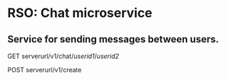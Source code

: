 # RSO: Chat microservice

## Service for sending messages between users.

GET serverurl/v1/chat/_userid1_/_userid2_

POST serverurl/v1/create

